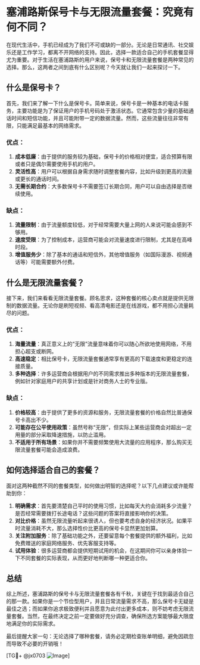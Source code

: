 # 塞浦路斯保号卡与无限流量套餐：究竟有何不同？

在现代生活中，手机已经成为了我们不可或缺的一部分。无论是日常通讯、社交娱乐还是工作学习，都离不开网络的支持。因此，选择一款适合自己的手机套餐显得尤为重要。对于生活在塞浦路斯的用户来说，保号卡和无限流量套餐是两种常见的选择。那么，这两者之间到底有什么区别呢？今天就让我们一起来探讨一下。

## 什么是保号卡？

首先，我们来了解一下什么是保号卡。简单来说，保号卡是一种基本的电话卡服务，主要功能是为了保证用户的手机号码处于激活状态。它通常包含少量的基础通话时间和短信功能，并且可能附带一定的数据流量。然而，这些流量往往非常有限，只能满足最基本的网络需求。

### 优点：
1. **成本低廉**：由于提供的服务较为基础，保号卡的价格相对便宜，适合预算有限或者只是偶尔需要使用手机的用户。
2. **灵活性高**：用户可以根据自身需求随时调整套餐内容，比如升级到更高的流量或更长的通话时间。
3. **无需长期合约**：大多数保号卡不需要签订长期合同，用户可以自由选择是否继续使用。

### 缺点：
1. **流量限制**：由于流量额度较低，对于经常需要大量上网的人来说可能会感到不够用。
2. **速度受限**：为了控制成本，运营商可能会对流量速度进行限制，尤其是在高峰时段。
3. **增值服务少**：除了基本的通话和短信外，其他增值服务（如国际漫游、视频通话等）可能需要额外付费。

## 什么是无限流量套餐？

接下来，我们来看看无限流量套餐。顾名思求，这种套餐的核心卖点就是提供无限制的数据流量。无论你是刷短视频、看高清电影还是在线游戏，都不用担心流量耗尽的问题。

### 优点：
1. **海量流量**：真正意义上的“无限”流量意味着你可以随心所欲地使用网络，不用担心超支或断网。
2. **高速稳定**：相比保号卡，无限流量套餐通常享有更高的下载速度和更稳定的连接质量。
3. **多种选择**：许多运营商会根据用户的不同需求推出多种版本的无限流量套餐，例如针对家庭用户的共享计划或是针对商务人士的专业版。

### 缺点：
1. **价格较高**：由于提供了更多的资源和服务，无限流量套餐的价格自然比普通保号卡高出不少。
2. **可能存在公平使用政策**：虽然号称“无限”，但实际上某些运营商会对超出一定用量的部分采取降速措施，以防止滥用。
3. **不适用于所有场景**：如果你并不需要频繁使用大流量的应用程序，那么购买无限流量套餐可能会造成浪费。

## 如何选择适合自己的套餐？

面对这两种截然不同的套餐类型，如何做出明智的选择呢？以下几点建议或许能帮助到你：

1. **明确需求**：首先要清楚自己平时的使用习惯，比如每天大约会消耗多少流量？是否经常需要拨打长途电话？这些问题的答案将直接影响你的决策。
2. **对比价格**：虽然无限流量听起来很诱人，但也要考虑自身的经济状况。如果平时流量消耗不大，那么选择性价比更高的保号卡显然更加划算。
3. **关注附加服务**：除了基础功能之外，还要留意每个套餐提供的额外福利，比如免费赠送的家庭网络服务、优先客服支持等。
4. **试用体验**：很多运营商都会提供短期试用的机会，在这期间你可以亲身体验一下不同套餐的实际表现，从而更好地判断哪一种更适合你。

## 总结

综上所述，塞浦路斯的保号卡与无限流量套餐各有千秋，关键在于找到最适合自己的那一款。如果你是一个节俭型用户，并且日常流量需求不高，那么保号卡无疑是最佳之选；而如果你追求极致便利并且愿意为此付出更多成本，则不妨考虑无限流量套餐。当然，在最终决定之前一定要做好充分调查，确保所选方案能够最大限度地满足你的实际需求。

最后提醒大家一句：无论选择了哪种套餐，请务必定期检查账单明细，避免因疏忽而导致不必要的开销哦！

[TG💪+ @jx0703 ![Image](https://github.com/user-attachments/assets/dbca1d08-cadb-493c-b0ec-ad6f7a83f270)]